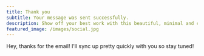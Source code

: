 ```yaml
---
title: Thank you
subtitle: Your message was sent successfully.
description: Show off your best work with this beautiful, minimal and customizable portfolio theme.
featured_image: /images/social.jpg
---
```


Hey, thanks for the email! I'll sync up pretty quickly with you so stay tuned!
